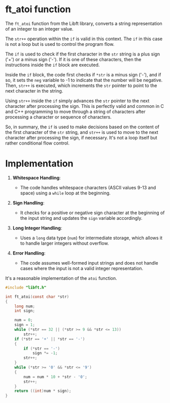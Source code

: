 # ft_atoi function

The `ft_atoi` function from the Libft library, converts a string representation of an integer to an integer value.

The `str++` operation within the `if` is valid in this context. The `if` in this case is not a loop but is used to control the program flow.

The `if` is used to check if the first character in the `str` string is a plus sign ('+') or a minus sign ('-'). If it is one of these characters, then the instructions inside the `if` block are executed.

Inside the `if` block, the code first checks if `*str` is a minus sign ('-'), and if so, it sets the `neg` variable to -1 to indicate that the number will be negative. Then, `str++` is executed, which increments the `str` pointer to point to the next character in the string.

Using `str++` inside the `if` simply advances the `str` pointer to the next character after processing the sign. This is perfectly valid and common in C and C++ programming to move through a string of characters after processing a character or sequence of characters.

So, in summary, the `if` is used to make decisions based on the content of the first character of the `str` string, and `str++` is used to move to the next character after processing the sign, if necessary. It's not a loop itself but rather conditional flow control.

# Implementation

1. **Whitespace Handling**:
   - The code handles whitespace characters (ASCII values 9-13 and space) using a `while` loop at the beginning.

2. **Sign Handling**:
   - It checks for a positive or negative sign character at the beginning of the input string and updates the `sign` variable accordingly. 

3. **Long Integer Handling**:
   - Uses a `long` data type (`num`) for intermediate storage, which allows it to handle larger integers without overflow.

4. **Error Handling**:
   - The code assumes well-formed input strings and does not handle cases where the input is not a valid integer representation.

It's a reasonable implementation of the `atoi` function. 

```c
#include "libft.h"

int ft_atoi(const char *str)
{
    long num;
    int sign;

    num = 0;
    sign = 1;
    while (*str == 32 || (*str >= 9 && *str <= 13))
        str++;
    if (*str == '+' || *str == '-')
    {
        if (*str == '-')
            sign *= -1;
        str++;
    }
    while (*str >= '0' && *str <= '9')
    {
        num = num * 10 + *str - '0';
        str++;
    }
    return ((int)num * sign);
}
```
